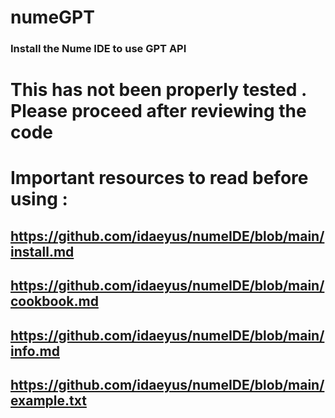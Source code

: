 # numeGPT
### Install the Nume IDE to use GPT API

# This has not been properly tested . Please proceed after reviewing the code

# Important resources to read before using : 

## https://github.com/idaeyus/numeIDE/blob/main/install.md 
## https://github.com/idaeyus/numeIDE/blob/main/cookbook.md
## https://github.com/idaeyus/numeIDE/blob/main/info.md
## https://github.com/idaeyus/numeIDE/blob/main/example.txt
